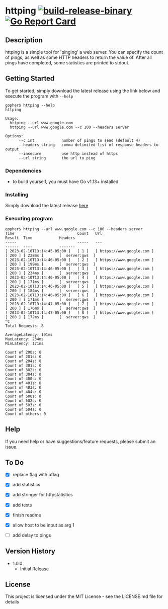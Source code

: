 # httping [![build-release-binary](https://github.com/rnemeth90/httping/actions/workflows/build.yaml/badge.svg)](https://github.com/rnemeth90/httping/actions/workflows/build.yaml) [![Go Report Card](https://goreportcard.com/badge/github.com/rnemeth90/httping)](https://goreportcard.com/report/github.com/rnemeth90/httping)
## Description
httping is a simple tool for 'pinging' a web server. You can specify the count of pings, as well as some HTTP headers to return the value of. After all pings have completed, some statistics are printed to stdout.

## Getting Started
To get started, simply download the latest release using the link below and execute the program with `--help`
```
gopher$ httping --help
httping

Usage:
  httping --url www.google.com
  httping --url www.google.com --c 100 --headers server

Options:
      --c int            number of pings to send (default 4)
      --headers string   comma delimited list of response headers to output
      --insecure         use http instead of https
      --url string       the url to ping
```

### Dependencies
* to build yourself, you must have Go v1.13+ installed

### Installing
Simply download the latest release [here](https://github.com/rnemeth90/httping/releases)

### Executing program
```
gopher$ httping --url www.google.com --c 100 --headers server
Time                            Count   Url                             Result  Time            Headers
-----                           -----   ---                             ------  ----            -------
[ 2023-02-10T13:14:45-05:00 ]   [ 1 ]   [ https://www.google.com ]      [ 200 ] [ 228ms ]       [  server:gws  ]
[ 2023-02-10T13:14:46-05:00 ]   [ 2 ]   [ https://www.google.com ]      [ 200 ] [ 199ms ]       [  server:gws  ]
[ 2023-02-10T13:14:46-05:00 ]   [ 3 ]   [ https://www.google.com ]      [ 200 ] [ 234ms ]       [  server:gws  ]
[ 2023-02-10T13:14:46-05:00 ]   [ 4 ]   [ https://www.google.com ]      [ 200 ] [ 171ms ]       [  server:gws  ]
[ 2023-02-10T13:14:46-05:00 ]   [ 5 ]   [ https://www.google.com ]      [ 200 ] [ 184ms ]       [  server:gws  ]
[ 2023-02-10T13:14:46-05:00 ]   [ 6 ]   [ https://www.google.com ]      [ 200 ] [ 171ms ]       [  server:gws  ]
[ 2023-02-10T13:14:47-05:00 ]   [ 7 ]   [ https://www.google.com ]      [ 200 ] [ 176ms ]       [  server:gws  ]
[ 2023-02-10T13:14:47-05:00 ]   [ 8 ]   [ https://www.google.com ]      [ 200 ] [ 172ms ]       [  server:gws  ]
^C
Total Requests: 8

AverageLatency: 191ms
MaxLatency: 234ms
MinLatency: 171ms

Count of 200s: 8
Count of 201s: 0
Count of 204s: 0
Count of 301s: 0
Count of 302s: 0
Count of 304s: 0
Count of 400s: 0
Count of 401s: 0
Count of 403s: 0
Count of 404s: 0
Count of 500s: 0
Count of 502s: 0
Count of 503s: 0
Count of 504s: 0
Count of others: 0
```

## Help
If you need help or have suggestions/feature requests, please submit an issue.

## To Do
- [x] replace flag with pflag
- [x] add statistics
- [x] add stringer for httpstatistics
- [x] add tests
- [x] finish readme
- [x] allow host to be input as arg 1
- [ ] add delay to pings


## Version History
* 1.0.0
    * Initial Release

## License
This project is licensed under the MIT License - see the LICENSE.md file for details

